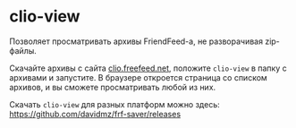 # clio-view

Позволяет просматривать архивы FriendFeed-а, не разворачивая zip-файлы.

Скачайте архивы с сайта [clio.freefeed.net](https://clio.freefeed.net/), положите `clio-view`
в папку с архивами и запустите. В браузере откроется страница со списком архивов, и вы сможете
просматривать любой из них.

Скачать `clio-view` для разных платформ можно здесь: https://github.com/davidmz/frf-saver/releases
